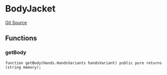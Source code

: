 # BodyJacket
[Git Source](https://github.com/digiv3rse/protocol-contracts/blob/78826068117a4eb9f5d01837d2d88deb72b92ea0/contracts/libraries/svgs/Profile/Body/BodyJacket.sol)


## Functions
### getBody


```solidity
function getBody(Hands.HandsVariants handsVariant) public pure returns (string memory);
```

